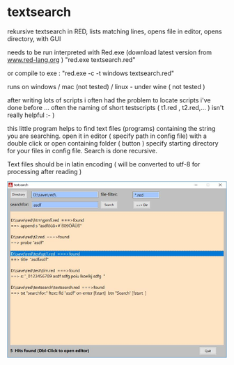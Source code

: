 # textsearch
rekursive textsearch in RED, lists matching lines, opens file in editor, opens directory, with GUI

needs to be run interpreted with Red.exe (download latest version from www.red-lang.org ) "red.exe textsearch.red"

or compile to exe : "red.exe -c -t windows textsearch.red"

runs on windows / mac (not tested) / linux - under wine ( not tested )

after writing lots of scripts i often had the problem to locate scripts i've done before  ...
often the naming of short testscripts ( t1.red , t2.red,... ) isn't really helpful :- )

this little program helps to find text files (programs) containing the string you are searching. open it in editor ( specify path in config file)
with a double click or open containing folder ( button ) 
specify starting directory for your files in config file. Search is done recursive.

Text files should be in latin encoding ( will be converted to utf-8 for processing after reading )

![Alt text](/scr1.jpg?raw=true "screenshot 1")

